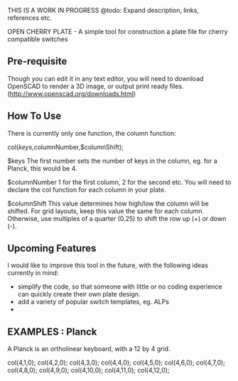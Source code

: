 THIS IS A WORK IN PROGRESS
@todo: Expand description, links, references etc.

OPEN CHERRY PLATE - A simple tool for construction a plate file for cherry compatible switches


Pre-requisite
-------------
Though you can edit it in any text editor, you will need to download OpenSCAD to render a 3D image, or output print ready files. (http://www.openscad.org/downloads.html)


How To Use
----------
There is currently only one function, the column function:

col($keys,$columnNumber,$columnShift);

$keys
The first number sets the number of keys in the column, eg. for a Planck, this would be 4.

$columnNumber
1 for the first column, 2 for the second etc. You will need to declare the col function for each column in your plate.

$columnShift
This value determines how high/low the column will be shifted. For grid layouts, keep this value the same for each column. Otherwise, use multiples of a quarter (0.25) to shift the row up (+) or down (-). 


Upcoming Features
-----------------
I would like to improve this tool in the future, with the following ideas currently in mind:
 * simplify the code, so that someone with little or no coding experience can quickly create their own plate design.
 * add a variety of popular switch templates, eg. ALPs
 * 


EXAMPLES : Planck
----------------
A Planck is an ortholinear keyboard, with a 12 by 4 grid.

col(4,1,0);
col(4,2,0);
col(4,3,0);
col(4,4,0);
col(4,5,0);
col(4,6,0);
col(4,7,0);
col(4,8,0);
col(4,9,0);
col(4,10,0);
col(4,11,0);
col(4,12,0);